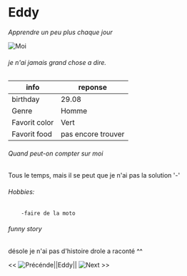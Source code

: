 # Eddy
*Apprendre un peu plus chaque jour*

![Moi](https://user-images.githubusercontent.com/108331530/177170579-7c9e4742-224a-45ef-8366-fd29c3cee3d5.png)


###### je n'ai jamais grand chose a dire.

|info|reponse|
|-|-|
|birthday|29.08|
|Genre|Homme|
|Favorit color|Vert|
|Favorit food|pas encore trouver|

###### Quand peut-on compter sur moi 

Tous le temps, mais il se peut que je n'ai pas la solution '-'

###### Hobbies:
        -faire de la moto

###### funny story
désole je n'ai pas d'histoire drole a raconté ^^


<< ![Précénde](https://github.com/VVKDO98/challenge-markdown)||Eddy|| ![Next](https://github.com/selim9106/challenge-markdown#readme) >>
